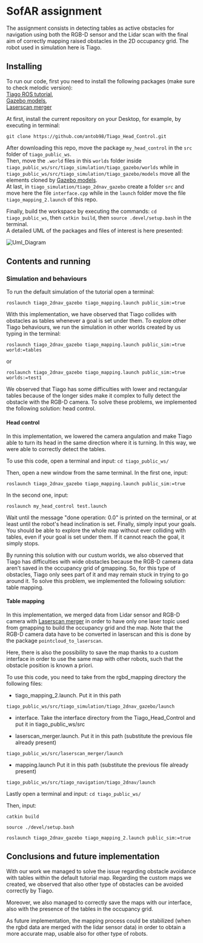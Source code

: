 # SofAR assignment
The assignment consists in detecting tables as active obstacles for navigation using both the RGB-D sensor and the Lidar scan with the final aim of correctly mapping raised obstacles in the 2D occupancy grid.
The robot used in simulation here is Tiago.

## Installing
To run our code, first you need to install the following packages (make sure to check melodic version):  
[Tiago ROS tutorial](http://wiki.ros.org/Robots/TIAGo/Tutorials/Installation/InstallUbuntuAndROS),  
[Gazebo models](https://github.com/osrf/gazebo_models),  
[Laserscan merger](https://github.com/robotics-upo/laserscan_merger)

At first, install the current repository on your Desktop, for example, by executing in terminal:
```
git clone https://github.com/antob98/Tiago_Head_Control.git
```

After downloading this repo, move the package `my_head_control` in the `src` folder of `tiago_public_ws`.  
Then, move the `.world` files in this `worlds` folder inside `tiago_public_ws/src/tiago_simulation/tiago_gazebo/worlds` while in `tiago_public_ws/src/tiago_simulation/tiago_gazebo/models` move all the elements cloned by [Gazebo models](https://github.com/osrf/gazebo_models).  
At last, in `tiago_simulation/tiago_2dnav_gazebo` create a folder `src` and move here the file `interface.cpp` while in the `launch` folder move the file `tiago_mapping_2.launch` of this repo.

Finally, build the workspace by executing the commands: `cd tiago_public_ws`, then `catkin build`, then `source .devel/setup.bash` in the terminal.  
A detailed UML of the packages and files of interest is here presented:

![Uml_Diagram](https://user-images.githubusercontent.com/93495918/188476017-ffcb6288-fb9c-427a-a2b2-27c30ad71ca1.png)

## Contents and running
### Simulation and behaviours
To run the default simulation of the tutorial open a terminal:
```
roslaunch tiago_2dnav_gazebo tiago_mapping.launch public_sim:=true
```
With this implementation, we have observed that Tiago collides with obstacles as tables whenever a goal is set under them.
To explore other Tiago behaviours, we run the simulation in other worlds created by us typing in the terminal:
```
roslaunch tiago_2dnav_gazebo tiago_mapping.launch public_sim:=true world:=tables
```
or
```
roslaunch tiago_2dnav_gazebo tiago_mapping.launch public_sim:=true worlds:=test1
```
We observed that Tiago has some difficulties with lower and rectangular tables because of the longer sides make it complex to fully detect the obstacle with the RGB-D camera.
To solve these problems, we implemented the following solution: head control.

#### Head control
In this implementation, we lowered the camera angulation and make Tiago able to turn its head in the same direction where it is turning.
In this way, we were able to correctly detect the tables.

To use this code, open a terminal and input:
`cd tiago_public_ws/`

Then, open a new window from the same terminal. In the first one, input:
```
roslaunch tiago_2dnav_gazebo tiago_mapping.launch public_sim:=true
```
In the second one, input:
```
roslaunch my_head_control test.launch
```
Wait until the message "done operation: 0.0" is printed on the terminal, or at least until the robot's head inclination is set.
Finally, simply input your goals. You should be able to explore the whole map without ever colliding with tables, even if your goal is set under them. If it cannot reach the goal, it simply stops.

By running this solution with our custum worlds, we also observed that Tiago has difficulties with wide obstacles because the RGB-D camera data aren't saved in the occupancy grid of gmapping. So, for this type of obstacles, Tiago only sees part of it and may remain stuck in trying to go around it.
To solve this problem, we implemented the following solution: table mapping.

#### Table mapping
In this implementation, we merged data from Lidar sensor and RGB-D camera with [Laserscan merger](https://github.com/robotics-upo/laserscan_merger) in order to have only one laser topic used from gmapping to build the occupancy grid and the map.
Note that the RGB-D camera data have to be converted in laserscan and this is done by the package `pointcloud_to_laserscan`.

Here, there is also the possibility to save the map thanks to a custom interface in order to use the same map with other robots, such that the obstacle position is known a priori.

To use this code, you need to take from the rgbd_mapping directory the following files:

* tiago_mapping_2.launch. Put it in this path 
```
tiago_public_ws/src/tiago_simulation/tiago_2dnav_gazebo/launch
```

* interface. Take the interface directory from the Tiago_Head_Control and put it in tiago_public_ws/src

* laserscan_merger.launch. Put it in this path (substitute the previous file already present)
```
tiago_public_ws/src/laserscan_merger/launch
```

* mapping.launch Put it in this path (substitute the previous file already present)
```
tiago_public_ws/src/tiago_navigation/tiago_2dnav/launch
```

Lastly open a terminal and input:
`cd tiago_public_ws/`

Then, input:

```
catkin build
```
```
source ./devel/setup.bash
```
```
roslaunch tiago_2dnav_gazebo tiago_mapping_2.launch public_sim:=true
```

## Conclusions and future implementation
With our work we managed to solve the issue regarding obstacle avoidance with tables within the default tutorial map.
Regarding the custom maps we created, we observed that also other type of obstacles can be avoided correctly by Tiago.

Moreover, we also managed to correctly save the maps with our interface, also with the presence of the tables in the occupancy grid.

As future implementation, the mapping process could be stabilized (when the rgbd data are merged with the lidar sensor data) in order to obtain a more accurate map, usable also for other type of robots. 
